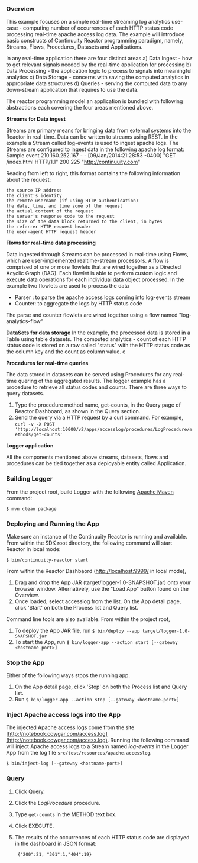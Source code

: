 
### Overview

This example focuses on a simple real-time streaming log analytics use-case - computing number of occurrences of each HTTP status code processing real-time apache access log data. The example will introduce basic constructs of Continuuity Reactor programming paradigm, namely, Streams, Flows, Procedures, Datasets and Applications.


In any real-time application there are four distinct areas
a) Data Ingest - how to get relevant signals needed by the real-time application for processing
b) Data Processing - the application logic to process to signals into meaningful analytics
c) Data Storage - concerns with saving the computed analytics in appropriate data structures 
d) Queries - serving the computed data to any down-stream application that requires to use the data.


The reactor programming model an application is bundled with following abstractions each covering the four areas mentioned above.


**Streams for Data ingest**


Streams are primary means for bringing data from external systems into the Reactor in real-time. Data can be written to streams using REST. In the example a Stream called log-events is used to ingest apache logs. The Streams are configured to ingest data in the following apache log format: Sample event 
210.160.252.167 - - [09/Jan/2014:21:28:53 -0400] "GET /index.html HTTP/1.1" 200 225 "http://continuuity.com"

Reading from left to right, this format contains the following information about the request:

	the source IP address
	the client's identity
	the remote username (if using HTTP authentication)
	the date, time, and time zone of the request
	the actual content of the request
	the server's response code to the request
	the size of the data block returned to the client, in bytes
	the referrer HTTP request header
	the user-agent HTTP request header

**Flows for real-time data processing**


Data ingested through Streams can be processed in real-time using Flows, which are user-implemented realtime-stream processors. A flow is comprised of one or more flowlets that are wired together as a Directed Acyclic Graph (DAG). Each flowlet is able to perform custom logic and execute data operations for each individual data object processed. In the example two flowlets are used to process the data
- Parser :  to parse the apache access logs coming into log-events stream
- Counter: to aggregate the logs by HTTP status code

The parse and counter flowlets are wired together using a flow named "log-analytics-flow"


**DataSets for data storage**
In the example, the processed data is stored in a Table using table datasets. The computed analytics - count of each HTTP status code is stored on a row called "status" with the HTTP status code as the column key and the count as column value. e


**Procedures for real-time queries**

The data stored in datasets can be served using Procedures for any real-time quering of the aggregated results. The
logger example has a procedure to retrieve all status codes and counts. There are three ways to query datasets.

1. Type the procedure method name, get-counts, in the Query page of Reactor Dashboard, as shown in the Query section.
2. Send the query via a HTTP request by a curl command. For example, `curl -v -X POST 'http://localhost:10000/v2/apps/accesslog/procedures/LogProcedure/methods/get-counts'`

**Logger application**

All the components mentioned above streams, datasets, flows and procedures can be tied together as a deployable entity
called Application.

### Building Logger
From the project root, build Logger with the following [Apache Maven](http://maven.apache.org/) command:

`$ mvn clean package`

### Deploying and Running the App
Make sure an instance of the Continuuity Reactor is running and available. From within the SDK root directory,
the following command will start Reactor in local mode:

`$ bin/continuuity-reactor start`

From within the Reactor Dashbaord ([http://localhost:9999/](http://localhost:9999/) in local mode),

1. Drag and drop the App JAR (target/logger-1.0-SNAPSHOT.jar) onto your browser window. Alternatively, use the
"Load App" button found on the Overview.
2. Once loaded, select accesslog from the list. On the App detail page, click 'Start' on both the Process list and
Query list.

Command line tools are also available. From within the project root,

1. To deploy the App JAR file, run `$ bin/deploy --app target/logger-1.0-SNAPSHOT.jar`
2. To start the App, run `$ bin/logger-app --action start [--gateway <hostname-port>]`

### Stop the App
Either of the following ways stops the running app.

1. On the App detail page, click 'Stop' on both the Process list and Query list.
2. Run `$ bin/logger-app --action stop [--gateway <hostname-port>]`

### Inject Apache access logs into the App
The injected Apache access logs come from the site [http://notebook.cowgar.com/access.log](http://notebook.cowgar.com/access.log). Running the following command will inject Apache access logs to a Stream
named *log-events* in the Logger App from the log file `src/test/resources/apache.accesslog`.

`$ bin/inject-log [--gateway <hostname-port>]`

### Query

1. Click Query.
2. Click the *LogProcedure* procedure.
3. Type `get-counts` in the METHOD text box.
4. Click EXECUTE.
5. The results of the occurrences of each HTTP status code are displayed in the dashboard in JSON format:

		{"200":21, "301":1,"404":19}
